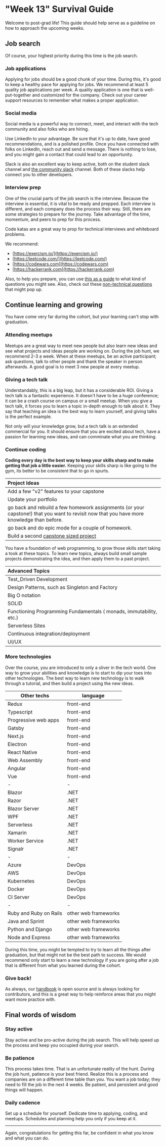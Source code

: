 # "Week 13" Survival Guide

Welcome to post-grad life! This guide should help serve as a guideline on how to approach the upcoming weeks.

## Job search

Of course, your highest priority during this time is the job search.

### Job applications

Applying for jobs should be a good chunk of your time. During this, it's good to keep a healthy pace for applying for jobs. We recommend at least 5 quality job applications per week. A quality application is one that is well-put-together and customized for the company. Check out your career support resources to remember what makes a proper application.

### Social media

Social media is a powerful way to connect, meet, and interact with the tech community and also folks who are hiring.

Use LinkedIn to your advantage. Be sure that it's up to date, have good recommendations, and is a polished profile. Once you have connected with folks on LinkedIn, reach out and send a message. There is nothing to lose, and you might gain a contact that could lead to an opportunity.

Slack is also an excellent way to keep active, both on the student slack channel and [the community slack](https://suncoast-devs.slack.com/join/shared_invite/enQtNzY1NDAxMjk4NTYzLWUwZGQ4NjhjMmJiMmI5YTc4OGEzYjViMTgzNWQ1MGViZWI5MzI4NWRlNTAyMzljYjU1ZTNiYjkzZWY2YmI3NTE) channel. Both of these slacks help connect you to other developers.

### Interview prep

One of the crucial parts of the job search is the interview. Because the interview is essential, it is vital to be ready and prepped. Each interview is different, and each company does the process their way. Still, there are some strategies to prepare for the journey. Take advantage of the time, momentum, and peers to prep for this process.

Code katas are a great way to prop for technical interviews and whiteboard problems.

We recommend:

- [https://exercism.io/](https://exercism.io/)
- [https://leetcode.com/](https://leetcode.com/)
- [https://codewars.com](https://codewars.com)
- [https://hackerrank.com](https://hackerrank.com)

Also, to help you prepare, you can use [this as a guide](https://suncoast.io/handbook/resources/interview-practice/sample-questions/) to what kind of questions you might see. Also, check out these [non-technical questions](https://suncoast.io/256c2a4148f006a3e15a55cf4075b048/behavioral-interview-questions.pdf) that might pop up.

## Continue learning and growing

You have come very far during the cohort, but your learning can't stop with graduation.

### Attending meetups

Meetups are a great way to meet new people but also learn new ideas and see what projects and ideas people are working on. During the job hunt, we recommend 2-3 a week. When at these meetups, be an active participant; ask questions, talk to other people and thank the speaker in person afterwards. A good goal is to meet 3 new people at every meetup.

### Giving a tech talk

Understandably, this is a big leap, but it has a considerable ROI. Giving a tech talk is a fantastic experience. It doesn't have to be a huge conference; it can be a crash course on campus or a small meetup. When you give a tech talk, it forces you to learn a topic in-depth enough to talk about it. They say that teaching an idea is the best way to learn yourself, and giving talks is the perfect example.

Not only will your knowledge grow, but a tech talk is an extended commercial for you. It should ensure that you are excited about tech, have a passion for learning new ideas, and can comminate what you are thinking.

### Continue coding

**Coding every day is the best way to keep your skills sharp and to make getting that job a little easier.** Keeping your skills sharp is like going to the gym, its better to be consistent that to go in spurts.

| Project Ideas                                                                                                                             |
| :---------------------------------------------------------------------------------------------------------------------------------------- |
| Add a few "v2" features to your capstone                                                                                                  |
| Update your portfolio                                                                                                                     |
| go back and rebuild a few homework assignments (or your capstone!) that you want to revisit now that you have more knowledge than before. |
| go back and do epic mode for a couple of homework.                                                                                        |
| Build a second [capstone sized project](https://suncoast.io/handbook/curriculum/final-project/project-ideas/)                             |

You have a foundation of web programming, to grow those skills start taking a took at these topics. To learn new topics, always build small sample projects demonstrating the idea, and then apply them to a past project.

| Advanced Topics                                                    |
| :----------------------------------------------------------------- |
| Test_Driven Development                                            |
| Design Patterns, such as Singleton and Factory                     |
| Big O notation                                                     |
| SOLID                                                              |
| Functioning Programming Fundamentals ( monads, immutability, etc.) |
| Serverless Sites                                                   |
| Continuous integration/deployment                                  |
| UI/UX                                                              |

### More technologies

Over the course, you are introduced to only a sliver in the tech world. One way to grow your abilities and knowledge is to start to dip your toes into other technologies. The best way to learn new technology is to walk through a tutorial, and then build a project using the new ideas.

| Other techs            | language             |
| ---------------------- | -------------------- |
| Redux                  | front-end            |
| Typescript             | front-end            |
| Progressive web apps   | front-end            |
| Gatsby                 | front-end            |
| Next.js                | front-end            |
| Electron               | front-end            |
| React Native           | front-end            |
| Web Assembly           | front-end            |
| Angular                | front-end            |
| Vue                    | front-end            |
| -                      | -                    |
| Blazor                 | .NET                 |
| Razor                  | .NET                 |
| Blazor Server          | .NET                 |
| WPF                    | .NET                 |
| Serverless             | .NET                 |
| Xamarin                | .NET                 |
| Worker Service         | .NET                 |
| Signalr                | .NET                 |
| -                      | -                    |
| Azure                  | DevOps               |
| AWS                    | DevOps               |
| Kubernetes             | DevOps               |
| Docker                 | DevOps               |
| CI Server              | DevOps               |
| -                      | -                    |
| Ruby and Ruby on Rails | other web frameworks |
| Java and Sprint        | other web frameworks |
| Python and Django      | other web frameworks |
| Node and Express       | other web frameworks |

During this time, you might be tempted to try to learn all the things after graduation, but that might not be the best path to success. We would recommend only start to learn a new technology if you are going after a job that is different from what you learned during the cohort.

### Give back!

As always, our [handbook](https://github.com/suncoast-devs/handbook) is open source and is always looking for contributors, and this is a great way to help reinforce areas that you might want more practice with.

## Final words of wisdom

### Stay active

Stay active and be pro-active during the job search. This will help speed up the process and keep you occupied during your search.

### Be patience

This process takes time. That is an unfortunate reality of the hunt. During the job hunt, patience is your best friend. Realize this is a process and companies are on a different time table than you. You want a job today; they need to fill the job in the next 4 weeks. Be patient, and persistent and good things will happen.

### Daily cadence

Set up a schedule for yourself. Dedicate time to applying, coding, and meetups. Schedules and planning help you only if you keep at it.

<hr/>

Again, congratulations for getting this far, be confident in what you know and what you can do.
